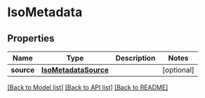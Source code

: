 # IsoMetadata


## Properties
Name | Type | Description | Notes
------------ | ------------- | ------------- | -------------
**source** | [**IsoMetadataSource**](IsoMetadataSource.md) |  | [optional] 

[[Back to Model list]](../README.md#documentation-for-models) [[Back to API list]](../README.md#documentation-for-api-endpoints) [[Back to README]](../README.md)


